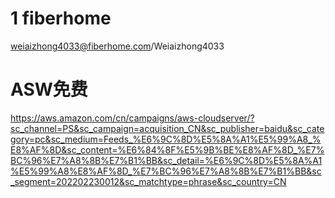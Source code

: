 # 1 fiberhome

weiaizhong4033@fiberhome.com/Weiaizhong4033



# ASW免费

https://aws.amazon.com/cn/campaigns/aws-cloudserver/?sc_channel=PS&sc_campaign=acquisition_CN&sc_publisher=baidu&sc_category=pc&sc_medium=Feeds_%E6%9C%8D%E5%8A%A1%E5%99%A8_%E8%AF%8D&sc_content=%E6%84%8F%E5%9B%BE%E8%AF%8D_%E7%BC%96%E7%A8%8B%E7%B1%BB&sc_detail=%E6%9C%8D%E5%8A%A1%E5%99%A8%E8%AF%8D_%E7%BC%96%E7%A8%8B%E7%B1%BB&sc_segment=202202230012&sc_matchtype=phrase&sc_country=CN